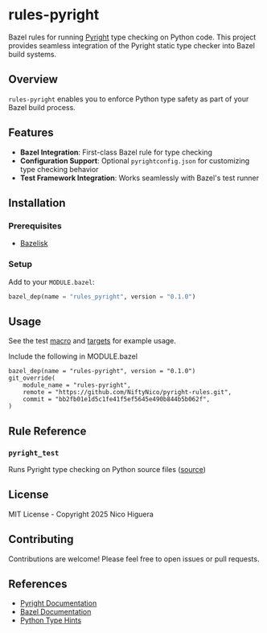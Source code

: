 # rules-pyright
Bazel rules for running [Pyright](https://github.com/microsoft/pyright) type checking on Python code. This project provides seamless integration of the Pyright static type checker into Bazel build systems.

## Overview
`rules-pyright` enables you to enforce Python type safety as part of your Bazel build process.

## Features
- **Bazel Integration**: First-class Bazel rule for type checking
- **Configuration Support**: Optional `pyrightconfig.json` for customizing type checking behavior
- **Test Framework Integration**: Works seamlessly with Bazel's test runner

## Installation

### Prerequisites

- [Bazelisk](https://bazel.build/install/bazelisk)

### Setup

Add to your `MODULE.bazel`:

```python
bazel_dep(name = "rules_pyright", version = "0.1.0")
```

## Usage

See the test [macro](tests/defs.bzl) and [targets](tests/defs.bzl) for example usage.

Include the following in MODULE.bazel
```starlark
bazel_dep(name = "rules-pyright", version = "0.1.0")
git_override(
    module_name = "rules-pyright",
    remote = "https://github.com/NiftyNico/pyright-rules.git",
    commit = "bb2fb01e1d5c1fe41f5ef5645e490b844b5b062f",
)
```

## Rule Reference

### `pyright_test`

Runs Pyright type checking on Python source files ([source](defs.bzl))

## License

MIT License - Copyright 2025 Nico Higuera

## Contributing

Contributions are welcome! Please feel free to open issues or pull requests.

## References

- [Pyright Documentation](https://microsoft.github.io/pyright/)
- [Bazel Documentation](https://bazel.build/docs)
- [Python Type Hints](https://docs.python.org/3/library/typing.html)